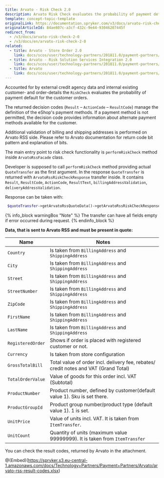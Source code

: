 ```yaml
---
title: Arvato - Risk Check 2.0
description: Arvato Risk Check evaluates the probability of payment default for the customer orders.
template: concept-topic-template
originalLink: https://documentation.spryker.com/v3/docs/arvato-risk-check-2-0
originalArticleId: 84ae807c-a3cf-432c-9e44-93046207445f
redirect_from:
  - /v3/docs/arvato-risk-check-2-0
  - /v3/docs/en/arvato-risk-check-2-0
related:
  - title: Arvato - Store Order 2.0
    link: docs/scos/user/technology-partners/201811.0/payment-partners/arvato/arvato-store-order.html
  - title: Arvato - Risk Solution Services Integration 2.0
    link: docs/scos/user/technology-partners/201811.0/payment-partners/arvato/v.2.0/arvato-risk-solution-services-integration-2.0.html
  - title: Arvato
    link: docs/scos/user/technology-partners/201811.0/payment-partners/arvato/arvato.html
---
```


Accounted for by external credit agency data and internal existing customer- and order-details the `RiskCheck` evaluates the probability of payment default for the customer orders.

The returned decision codes (`Result` – `ActionCode` – `ResultCode`) manage the definition of the eShop's payment methods.
If a payment method is not permitted, the decision code provides information about alternate payment methods available for the customer.

 Additional validation of billing and shipping addresses is performed on Arvato RSS side. Please refer to Arvato documentation for return code bit pattern and explanation of bits.

The main entry point to risk check functionality is `performRiskCheck` method inside `ArvatoRssFacade` class.

Developer is supposed to call `performRiskCheck` method providing actual `QuoteTransfer` as the first argument.
In the response `QuoteTransfer` is returned with `ArvatoRssRiskCheckResponse` transfer inside. It contains `Result`, `ResultCode`, `ActionCode`, `ResultText`, `billingAddressValidation`, `deliveryAddressValidation`.

Response can be taken with:
```php
 $quoteTransfer->getArvatoRssQuoteData()->getArvatoRssRiskCheckResponse();
 ```
{% info_block warningBox "Note" %}
The transfer can have all fields empty if error occurred during request.
{% endinfo_block %}

<b>Data, that is sent to Arvato RSS and must be present in quote:</b>

| Name | Notes |
| --- | --- |
|  `Country` | Is taken from `BillingAddress` and `ShippingAddress` |
|  `City` | Is taken from `BillingAddress` and `ShippingAddress` |
|  `Street` | Is taken from `BillingAddress` and `ShippingAddress` |
|  `StreetNumber` | Is taken from `BillingAddress` and `ShippingAddress` |
|  `ZipCode` | Is taken from `BillingAddress` and `ShippingAddress` |
|  `FirstName` | Is taken from `BillingAddress` and `ShippingAddress` |
|  `LastName` | Is taken from `BillingAddress` and `ShippingAddress` |
|  `RegisteredOrder` | Shows if order is placed with registered customer or not. |
|  `Currency` | Is taken from store configuration |
|  `GrossTotalBill` | Total value of order incl. delivery fee, rebates/ credit notes and VAT (Grand Total) |
|  `TotalOrderValue` | Value of goods for this order incl. VAT (Subtotal) |
|  `ProductNumber` | Product number, defined by customer(default value 1). Sku is set there. |
|  `ProductGroupId` | Product group number/product type (default value 1). 1 is set. |
|  `UnitPrice` | Value of units incl. VAT. It is taken from `ItemTransfer`. |
|  `UnitCount` | Quantity of units (maximum value 99999999). It is taken from `ItemTransfer` |

You can check the result codes, returned by Arvato in the attachment.

@(Embed)(https://spryker.s3.eu-central-1.amazonaws.com/docs/Technology+Partners/Payment+Partners/Arvato/arvato-rss-result-codes.xlsx)
